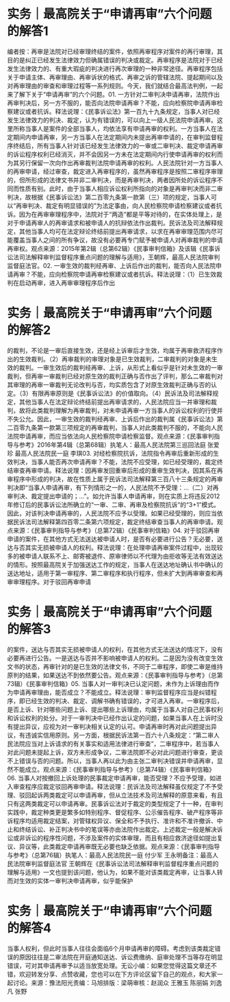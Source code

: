 # 实务｜最高院关于“申请再审”六个问题的解答1

编者按：再审是法院对已经审理终结的案件，依照再审程序对案件的再行审理，其目的是纠正已经发生法律效力但确属错误的判决或裁定。再审程序是法院对于已经发生法律效力的、有重大瑕疵的判决进行再次审理的一种非常途径。再审程序包括关于申请主体、再审理由、再审诉状的格式、再审之诉的管辖法院、提起期间以及对再审理由的审查和审理过程等一系列规则。今天，我们就结合最高法判例，一起来了解下关于“申请再审”的六个问题。01. 一方针对二审判决申请再审，法院作出再审判决后，另一方不服的，能否向法院申请再审？不能，应向检察院申请再审检察建议或者抗诉。释法说理：《民事诉讼法》第一百九十九条规定，当事人对已经发生法律效力的判决、裁定，认为有错误的，可以向上一级人民法院申请再审。这里所称当事人是案件的全部当事人，均依法享有申请再审的权利。一方当事人在法定期间内申请再审，另一方当事人在法定期间内未提出再审申请的，在审判监督程序终结后，所有当事人针对该已经发生法律效力的一审或二审判决、裁定申请再审的诉讼程序权利已经消灭，并不会因另一方未在法定期间内行使申请再审的权利而为其另行保留一次向作出再审裁判法院申请再审的权利。人民法院针对一方当事人的再审申请，经过审查，裁定进入再审程序的，虽然再审程序是按照二审程序审理的，但所形成的法律文书并非二审判决，而是再审判决，两者因所处的诉讼程序不同而性质有别。此时，由于当事人相应诉讼权利所指向的对象是再审判决而非二审判决，故根据《民事诉讼法》第二百零九条第一款第（三）项的规定，当事人可以“再审判决、裁定有明显错误的”为法定事由，向人民检察院申请检察建议或者抗诉。因为在再审审理程序中，法院对于“两造”都是平等对待的，在实体处理上，是对于申请再审人的再审请求和被申请人的抗辩依法作出裁判。民诉法及司法解释规定，其他当事人均可在法定辩论终结前提出再审请求，以求在再审审理范围内尽可能覆盖当事人之间的所有争议，故没有必要再专门赋予被申请人对再审裁判的申请再审权。观点来源：2015年第2辑（总第62辑）《民事审判信箱》及该辑《民事诉讼法司法解释审判监督程序重点问题的理解与适用》，王朝辉，最高人民法院审判监督庭法官。02. 一审生效的裁判经再审、上诉后作出的裁判，能否向人民法院申请再审？不能，应向检察院申请再审检察建议或者抗诉。释法说理：（1）已生效裁判在启动再审，进入再审审理程序后作出

# 实务｜最高院关于“申请再审”六个问题的解答2

的裁判，不论是一审后直接生效，还是经上诉审后才生效，均属于再审救济程序作出的生效裁判。（2）再审裁判的审理对象是已生效裁判，二审裁判的对象是未生效的裁判。一审生效后的裁判经再审、上诉，从形式上看似乎是针对未生效的一审裁判，但再审一审裁判已经对原生效的裁判正确与否作出了评判，那么二审裁判对其审理的再审一审裁判无论改判与否，均实质包含了对原生效裁判正确与否的认定。（3）有限再审原则是《民事诉讼法》的价值取向。（4）民诉法及司法解释规定，其他当事人在法定辩论终结前提出再审请求的，人民法院应当一并审理和裁判，故将此类裁判理解为再审裁判，对未申请再审一方当事人的诉讼权利的行使并不失公允。因此，一审生效的裁判经再审、上诉后作出的裁判属《民事诉讼法》第二百零九条第一款第三项规定的再审裁判，当事人对此类裁判不服的，不能向人民法院申请再审，而应当依法向人民检察院申请检察监督。观点来源：《民事审判指导与参考》2016年第4辑（总第68辑）执笔人：最高人民法院第三巡回法庭 张爱珍 最高人民法院民一庭 李琪03. 对经检察院抗诉，法院指令再审后重新形成的生效判决，当事人能否再次申请再审？不能，法院不应受理，如已经受理的，裁定终结审查再审申请。释法说理：因再审发回重审后形成的重审生效判决，因其系在再审程序中形成的判决，故在性质上属于民诉法司法解释第三百八十三条规定的再审判决即“当事人申请再审，有下列情形之一的，人民法院不予受理：…（二）对再审判决、裁定提出申请的；…”。如允许当事人申请再审，则在实质上将违反2012年修订后的民事诉讼法所确立的“一审、二审、再审及检察院抗诉”的“3+1”模式。因此，对该判决申请再审的，人民法院不应予以受理。如果已经受理的，则应当依据民诉法司法解释第四百零二条第六项规定，裁定终结审查当事人的再审申请。观点来源：《民事审判指导与参考》（总第72辑）《民事审判信箱》04. 对于驳回再审申请的案件，在其他方式无法送达被申请人时，是否有必要进行公告？无必要，送达与否其实无损被申请人的权利。释法说理：在处理申请再审案件过程中，出现较多的被申请人联系不上、邮寄被退件、原审律师以不代理为由拒收等无法有效送达的情形。按照最高院关于加强送达工作的规定，当事人在送达地址确认书中确认的送达地址，适用于第一审程序、第二审程序和执行程序，但未扩大到再审审查和再审审理程序。对于驳回再审申请

# 实务｜最高院关于“申请再审”六个问题的解答3

的案件，送达与否其实无损被申请人的权利，在其他方式无法送达的情况下，没有必要再进行公告。一是送达与否并不影响被申请人的权利。二是因为没有改变生效文书的状态，再审针对的是已生效的法律文书，不同于二审程序，即使二审是维持原判的结果，如果送达不到依然要公告。观点来源：《民事审判指导与参考》（总第73辑）《民事审判信箱》05. 当事人对一审判决已认定问题，未作为上诉理由而作为申请再审理由，能否成立？不能成立。释法说理：审判监督程序应当是纠错程序，即已经生效的判决、裁定、调解书确有错误的，才可进入再审。一审程序后，是否上诉、针对哪些问题上诉、提出哪些上诉理由，均属于当事人对自己民事权利和诉讼权利的处分。对于一审判决中已经作出认定的问题，如果当事人在上诉时没有提出异议，应视为对一审判决相关认定的认可。申请再审时再对此问题提出异议，有违诚实信用原则。另一方面，根据民诉法第一百六十八条规定：“第二审人民法院应当对上诉请求的有关事实和适用法律进行审查”，二审程序中，若当事人对此问题未提起上诉，双方未形成争议，二审法院即不必对此问题进行审查，更谈不上错误与否的问题。所以，当事人再以此为由主张二审判决错误并申请再审，显然不能成立。观点来源：《民事审判指导与参考》（总第74辑）《民事审判信箱》06. 当事人对按撤回上诉处理的民事裁定申请再审，能否受理？不应予受理，如进入审查程序应裁定驳回再审申请。释法说理：民诉法及司法解释虽仅规定了不予受理、驳回起诉两类裁定可以申请再审，但从立法技术及司法解释的原意来看，有且只有这两类裁定可以申请再审。民事诉讼法对于裁定的类型规定了十一种，在审判实践中，裁定种类更是繁多如特别程序、督促程序、公示催告程序、破产程序等非诉程序均适用裁定结案，对管辖权异议、保全和不予执行、准许和不准许撤诉、中止和终结诉讼、补正判决书中的笔误等亦由法院作出裁定。上述裁定一般是解决诉讼或非诉讼的程序性问题，不涉及案件的实体审理，而且有相应救济途径如提出复议、异议等，此类裁定申请再审既无必要也缺乏依据。观点来源：《民事审判指导与参考》（总第76辑）执笔人：最高人民法院民一庭 付少军 王永明备注：最高人民法院审判监督庭法官 王朝辉在《民事诉讼法司法解释审判监督程序重点问题的理解与适用》一文也提到该问题，他认为，如果不能对该类裁定再审，让当事人转而对生效的实体一审判决申请再审，似乎能保护

# 实务｜最高院关于“申请再审”六个问题的解答4

当事人权利，但此时当事人往往会面临6个月申请再审的障碍。考虑到该类裁定错误的原因往往是二审法院在开庭通知送达、诉讼费缴纳、庭审处理不当等存在明显错误，可对其申请再审予以适当放宽处理。无讼小编：如果您觉得这篇文章还不错，欢迎转发分享、点赞收藏，您也可以在下方评论区留下自己的观点，和大家一起讨论。来源：豫法阳光责编：马旭排版：梁萌审核：赵润众 王雅玉 陈丽娟 刘逸凡 张野


